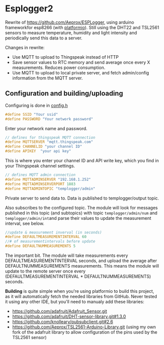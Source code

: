 # Esplogger2

Rewrite of https://github.com/Aeprox/ESPLogger, using arduino frameworkfor esp8266 (with [platformio](http://platformio.org/)). Still using the DHT22 and TSL2561 sensors to measure temperature, humidity and light intensity and periodically send this data to a server.

Changes in rewrite:

* Use MQTT to upload to Thingspeak instead of HTTP
* Save sensor values to RTC memory and send average once every X measurements. Reduces power consumption.
* Use MQTT to upload to local private server, and fetch admin/config information from the MQTT server.

## Configuration and building/uploading

Configuring is done in [config.h](https://github.com/Aeprox/esplogger2/blob/master/src/config.h)

``` c++
#define SSID "Your ssid"
#define PASSWORD "Your network password"
```

Enter your network name and password. 

``` c++
// defines for thingspeak MQTT connection
#define MQTTSERVER "mqtt.thingspeak.com"
#define CHANNELID "your channel ID"
#define APIKEY  "your api key"
```
This is where you enter your channel ID and API write key, which you find in your Thingspeak channel settings.

``` c++
// defines MQTT admin connection
#define MQTTADMINSERVER "192.168.1.252"
#define MQTTADMINSERVERPORT 1883
#define MQTTADMINTOPIC "templogger/admin"
```
Private server to send data to. Data is published to templogger/output topic.

Also subscribes to the configured topic. The module will look for messages published in this topic (and subtopics) with topic `templogger/admin/num` and `templogger/admin/int`and parse their values to update the measurement interval, see below.

``` c++
//update & measurement inverval (in seconds)
#define DEFAULTMEASUREMENTINTERVAL 60
//# of measurementintervals before update
#define DEFAULTNUMMEASUREMENTS 5
```

The important bit. The module will take measurements every DEFAULTMEASUREMENTINTERVAL seconds, and upload the average after DEFAULTNUMMEASUREMENTS measurements. This means the module will update to the remote server once every (DEFAULTMEASUREMENTINTERVAL * DEFAULTNUMMEASUREMENTS) seconds.


**Building** is quite simple when you're using platformio to build this project, as it will automatically fetch the needed libraries from GitHub. Never tested it using any other IDE, but you'll need to manualy add these libraries:

  * https://github.com/adafruit/Adafruit_Sensor.git
  * https://github.com/adafruit/DHT-sensor-library.git#1.3.0
  * https://github.com/knolleary/pubsubclient.git#2.6
  * https://github.com/Aeprox/TSL2561-Arduino-Library.git (using my own fork of the adafruit library to allow configuration of the pins used by the TSL2561 sensor)
